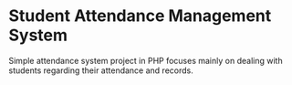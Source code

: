 # Student Attendance Management System
Simple attendance system project in PHP focuses mainly on dealing with students regarding their attendance and records.
